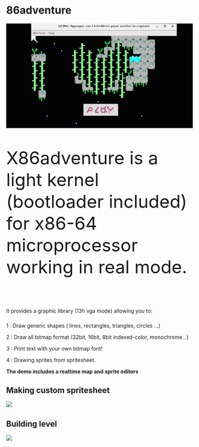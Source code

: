 # 86adventure
![](asm_1.gif)


<font size="10">
  
  X86adventure is a light kernel (bootloader included) for x86-64 microprocessor working in real mode.
  
</font>
It provides a graphic library (13h vga mode)  allowing you to:

1 : Draw generic shapes ( lines, rectangles, triangles, circles ...)

2 : Draw all bitmap format (32bit, 16bit, 8bit indexed-color, monochrome...)

3 : Print text with your own bitmap font!

4 : Drawing sprites from spritesheet.

**The demo includes a realtime map and sprite editors**  

## Making custom spritesheet
![](asm_8.gif)

## Building level
![](asm_4.gif)

